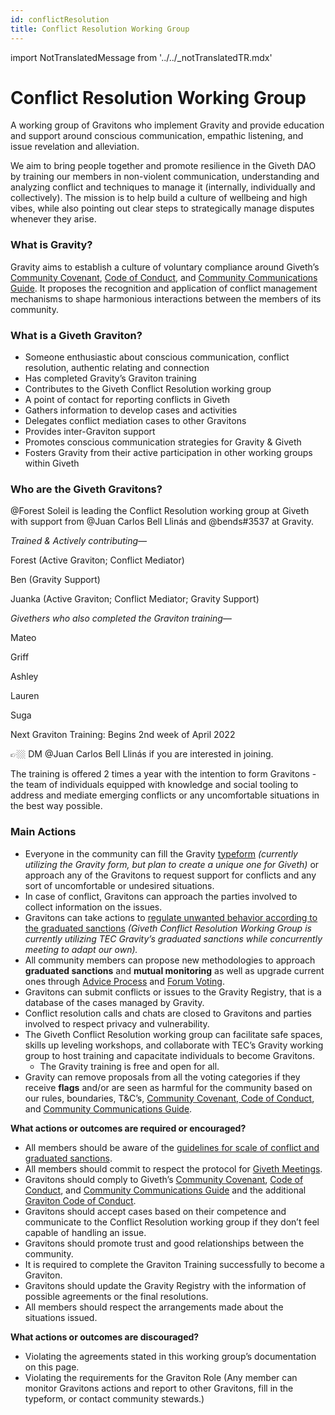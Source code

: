 ```yaml
---
id: conflictResolution
title: Conflict Resolution Working Group
---
```

import NotTranslatedMessage from '../../_notTranslatedTR.mdx'

<NotTranslatedMessage />

# Conflict Resolution Working Group

A working group of Gravitons who implement Gravity and provide education and support around conscious communication, empathic listening, and issue revelation and alleviation.

We aim to bring people together and promote resilience in the Giveth DAO by training our members in non-violent communication, understanding and analyzing conflict and techniques to manage it (internally, individually and collectively). The mission is to help build a culture of wellbeing and high vibes, while also pointing out clear steps to strategically manage disputes whenever they arise.


### What is Gravity?

Gravity aims to establish a culture of voluntary compliance around Giveth’s [Community Covenant](/tr/whatisgiveth/covenant), [Code of Conduct](/tr/whatisgiveth/codeofconduct), and [Community Communications Guide](/tr/whatisgiveth/communityCommsGuide). It proposes the recognition and application of conflict management mechanisms to shape harmonious interactions between the members of its community.


### What is a Giveth Graviton?

* Someone enthusiastic about conscious communication, conflict resolution, authentic relating and connection
* Has completed Gravity’s Graviton training
* Contributes to the Giveth Conflict Resolution working group
* A point of contact for reporting conflicts in Giveth
* Gathers information to develop cases and activities
* Delegates conflict mediation cases to other Gravitons
* Provides inter-Graviton support
* Promotes conscious communication strategies for Gravity & Giveth
* Fosters Gravity from their active participation in other working groups within Giveth


### Who are the Giveth Gravitons?

@Forest Soleil is leading the Conflict Resolution working group at Giveth with support from @Juan Carlos Bell Llinás and @bends#3537 at Gravity.

_Trained & Actively contributing—_

Forest (Active Graviton; Conflict Mediator)

Ben (Gravity Support)

Juanka (Active Graviton; Conflict Mediator; Gravity Support)

_Givethers who also completed the Graviton training—_

Mateo

Griff

Ashley

Lauren

Suga

Next Graviton Training: Begins 2nd week of April 2022

👉🏼 DM @Juan Carlos Bell Llinás if you are interested in joining.

The training is offered 2 times a year with the intention to form Gravitons - the team of individuals equipped with knowledge and social tooling to address and mediate emerging conflicts or any uncomfortable situations in the best way possible.


### Main Actions

* Everyone in the community can fill the Gravity [typeform](https://the-commons-stack.typeform.com/to/rCVsK5RK) _(currently utilizing the Gravity form, but plan to create a unique one for Giveth)_ or approach any of the Gravitons to request support for conflicts and any sort of uncomfortable or undesired situations.
* In case of conflict, Gravitons can approach the parties involved to collect information on the issues.
* Gravitons can take actions to [regulate unwanted behavior according to the graduated sanctions](https://forum.tecommons.org/t/scale-of-conflicts-graduated-sanction-guideline/234) _(Giveth Conflict Resolution Working Group is currently utilizing TEC Gravity’s graduated sanctions while concurrently meeting to adapt our own)._
* All community members can propose new methodologies to approach **graduated sanctions** and **mutual monitoring** as well as upgrade current ones through [Advice Process](https://token-engineering-commons.gitbook.io/tec-handbook/tec-agreements-1/collective-agreements/advice-process) and [Forum Voting](https://forum.giveth.io/).
* Gravitons can submit conflicts or issues to the Gravity Registry, that is a database of the cases managed by Gravity.
* Conflict resolution calls and chats are closed to Gravitons and parties involved to respect privacy and vulnerability.
* The Giveth Conflict Resolution working group can facilitate safe spaces, skills up leveling workshops, and collaborate with TEC’s Gravity working group to host training and capacitate individuals to become Gravitons.
    * The Gravity training is free and open for all.
* Gravity can remove proposals from all the voting categories if they receive **flags** and/or are seen as harmful for the community based on our rules, boundaries, T&C’s, [Community Covenant](/tr/whatisgiveth/covenant),[ Code of Conduct](/tr/whatisgiveth/codeofconduct), and [Community Communications Guide](/tr/whatisgiveth/communityCommsGuide).

**What actions or outcomes are required or encouraged?**

* All members should be aware of the [guidelines for scale of conflict and graduated sanctions](https://forum.tecommons.org/t/scale-of-conflicts-graduated-sanction-guideline/234).
* All members should commit to respect the protocol for [Giveth Meetings](/tr/whatisgiveth/meetingsGuide).
* Gravitons should comply to Giveth’s [Community Covenant](/tr/whatisgiveth/covenant), [Code of Conduct](/tr/whatisgiveth/codeofconduct), and [Community Communications Guide](/tr/whatisgiveth/communityCommsGuide) and the additional [Graviton Code of Conduct](https://forum.tecommons.org/t/gravity-role-design/174).
* Gravitons should accept cases based on their competence and communicate to the Conflict Resolution working group if they don’t feel capable of handling an issue.
* Gravitons should promote trust and good relationships between the community.
* It is required to complete the Graviton Training successfully to become a Graviton.
* Gravitons should update the Gravity Registry with the information of possible agreements or the final resolutions.
* All members should respect the arrangements made about the situations issued.

**What actions or outcomes are discouraged?**

* Violating the agreements stated in this working group’s documentation on this page.
* Violating the requirements for the Graviton Role (Any member can monitor Gravitons actions and report to other Gravitons, fill in the typeform, or contact community stewards.)
